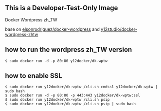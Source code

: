## This is a Developer-Test-Only Image

Docker Wordpress zh_TW 

base on [elsonrodriguez/docker-wordpress](https://github.com/elsonrodriguez/docker-wordpress) and [y12studio/docker-wordpress-zhtw](https://github.com/y12studio/docker-wordpress-zhtw) 

## how to run the wordpress zh_TW version

```
$ sudo docker run -d -p 80:80 y12docker/dk-wptw
```

## how to enable SSL

```
$ sudo docker run y12docker/dk-wptw /cli.sh cmdssl y12docker/dk-wptw | sudo bash
$ sudo docker run -d -p 80:80 -p 443:443 y12docker/dk-wptw:ssl
$ sudo docker run y12docker/dk-wptw /cli.sh psip
$ sudo docker run y12docker/dk-wptw /cli.sh psip | sudo bash
```


